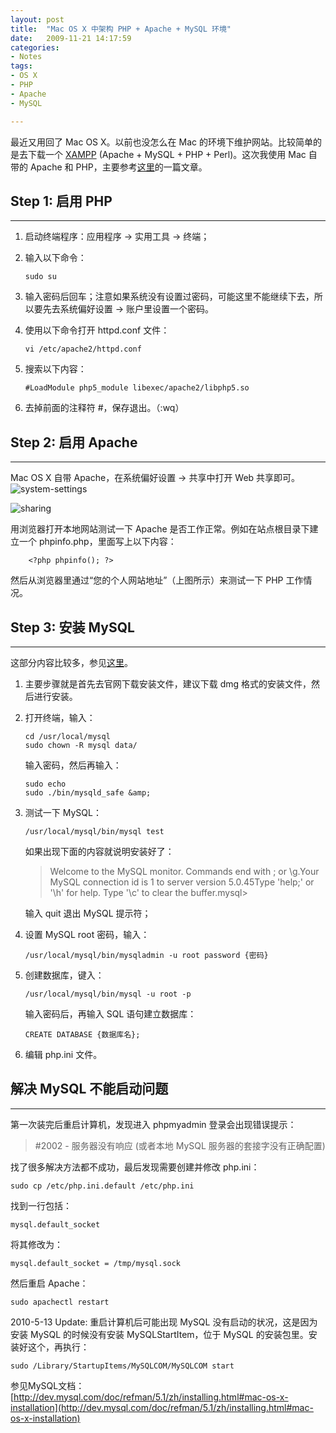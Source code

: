 ```yaml
---
layout: post
title:  "Mac OS X 中架构 PHP + Apache + MySQL 环境"
date:   2009-11-21 14:17:59
categories: 
- Notes 
tags:
- OS X
- PHP
- Apache
- MySQL

---
```


最近又用回了 Mac OS X。以前也没怎么在 Mac 的环境下维护网站。比较简单的是去下载一个 [XAMPP](http://www.apachefriends.org/en/xampp-macosx.html) (Apache + MySQL + PHP + Perl)。这次我使用 Mac 自带的 Apache 和 PHP，主要参考[这里](http://huajun.w18.net/2009/03/macphp.html)的一篇文章。

## Step 1: 启用 PHP
---

1.  启动终端程序：应用程序 -&gt; 实用工具 -&gt; 终端；
2.  输入以下命令：

	 	sudo su

3.  输入密码后回车；注意如果系统没有设置过密码，可能这里不能继续下去，所以要先去系统偏好设置 -> 账户里设置一个密码。
4.  使用以下命令打开 httpd.conf 文件：

		vi /etc/apache2/httpd.conf

5.  搜索以下内容：

		#LoadModule php5_module libexec/apache2/libphp5.so

6.  去掉前面的注释符 #，保存退出。（:wq）

## Step 2: 启用 Apache
---

Mac OS X 自带 Apache，在系统偏好设置 -> 共享中打开 Web 共享即可。
![system-settings](http://dannyli.net/beta/wp-content/uploads/2009/11/system-settings.png "system-settings")

![sharing](http://dannyli.net/beta/wp-content/uploads/2009/11/sharing.png "sharing")

用浏览器打开本地网站测试一下 Apache 是否工作正常。例如在站点根目录下建立一个 phpinfo.php，里面写上以下内容：
	
		<?php phpinfo(); ?>

然后从浏览器里通过“您的个人网站地址”（上图所示）来测试一下 PHP 工作情况。

## Step 3: 安装 MySQL
---

这部分内容比较多，参见[这里](http://blog.kaishao.idv.tw/?p=905)。

1.  主要步骤就是首先去官网下载安装文件，建议下载 dmg 格式的安装文件，然后进行安装。
2.  打开终端，输入：

		cd /usr/local/mysql
		sudo chown -R mysql data/

	输入密码，然后再输入：

		sudo echo
		sudo ./bin/mysqld_safe &amp;
3.  测试一下 MySQL：

		/usr/local/mysql/bin/mysql test

	如果出现下面的内容就说明安装好了：

	> Welcome to the MySQL monitor. Commands end with ; or \g.Your MySQL connection id is 1 to server version 5.0.45Type 'help;' or '\h' for help. Type '\c' to clear the buffer.mysql&gt;
	
	输入 quit 退出 MySQL 提示符；

4.  设置 MySQL root 密码，输入：
  
		/usr/local/mysql/bin/mysqladmin -u root password {密码}

5.  创建数据库，键入：

		/usr/local/mysql/bin/mysql -u root -p

	输入密码后，再输入 SQL 语句建立数据库：

		CREATE DATABASE {数据库名};

6.  编辑 php.ini 文件。

## 解决 MySQL 不能启动问题
---

第一次装完后重启计算机，发现进入 phpmyadmin 登录会出现错误提示：

> \#2002 - 服务器没有响应 (或者本地 MySQL 服务器的套接字没有正确配置)
	
找了很多解决方法都不成功，最后发现需要创建并修改 php.ini：
	
	sudo cp /etc/php.ini.default /etc/php.ini

找到一行包括：

	mysql.default_socket

将其修改为：

	mysql.default_socket = /tmp/mysql.sock

然后重启 Apache：

	sudo apachectl restart

2010-5-13 Update: 重启计算机后可能出现 MySQL 没有启动的状况，这是因为安装 MySQL 的时候没有安装 MySQLStartItem，位于 MySQL 的安装包里。安装好这个，再执行：

	sudo /Library/StartupItems/MySQLCOM/MySQLCOM start

参见MySQL文档：[http://dev.mysql.com/doc/refman/5.1/zh/installing.html#mac-os-x-installation](http://dev.mysql.com/doc/refman/5.1/zh/installing.html#mac-os-x-installation)